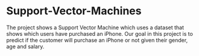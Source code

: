 # Support-Vector-Machines
 The project shows a Support Vector Machine which uses a dataset that shows which users have purchased an iPhone.
 Our goal in this project is to predict if the customer will purchase an iPhone or not given their gender, age and salary.
